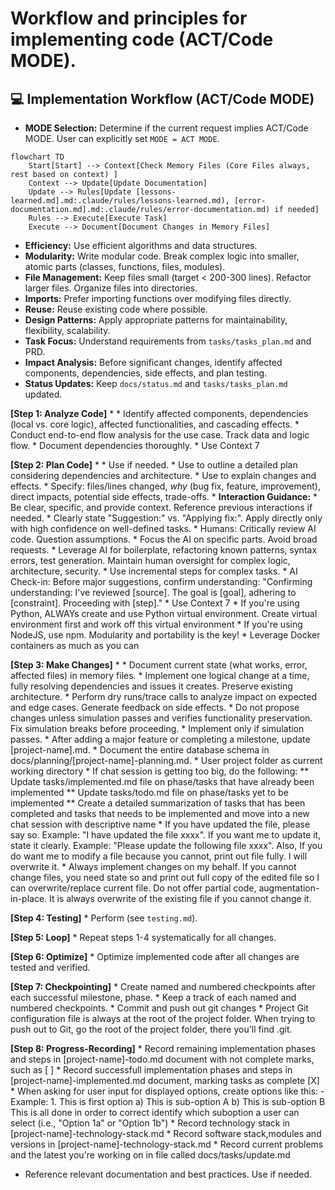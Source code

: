 # Workflow and principles for implementing code (ACT/Code MODE).

## 💻 Implementation Workflow (ACT/Code MODE)

*   **MODE Selection:** Determine if the current request implies ACT/Code MODE. User can explicitly set `MODE = ACT MODE`.

```mermaid
flowchart TD
    Start[Start] --> Context[Check Memory Files (Core Files always, rest based on context) ]
    Context --> Update[Update Documentation]
    Update --> Rules[Update [lessons-learned.md].md:.claude/rules/lessons-learned.md), [error-documentation.md].md:.claude/rules/error-documentation.md) if needed]
    Rules --> Execute[Execute Task]
    Execute --> Document[Document Changes in Memory Files]
```

**<PROGRAMMING PRINCIPLES>**
*   **Efficiency:** Use efficient algorithms and data structures.
*   **Modularity:** Write modular code. Break complex logic into smaller, atomic parts (classes, functions, files, modules).
*   **File Management:** Keep files small (target < 200-300 lines). Refactor larger files. Organize files into directories.
*   **Imports:** Prefer importing functions over modifying files directly.
*   **Reuse:** Reuse existing code where possible.
*   **Design Patterns:** Apply appropriate patterns for maintainability, flexibility, scalability.
*   **Task Focus:** Understand requirements from `tasks/tasks_plan.md` and PRD.
*   **Impact Analysis:** Before significant changes, identify affected components, dependencies, side effects, and plan testing.
*   **Status Updates:** Keep `docs/status.md` and `tasks/tasks_plan.md` updated.

**<SYSTEMATIC CODE PROTOCOL>**

**[Step 1: Analyze Code]**
    *   **<ANALYZE CODE>**
        *   **<DEPENDENCY ANALYSIS>** Identify affected components, dependencies (local vs. core logic), affected functionalities, and cascading effects.
        *   **<FLOW ANALYSIS>** Conduct end-to-end flow analysis for the use case. Track data and logic flow.
        *   Document dependencies thoroughly.
        *   Use Context 7

**[Step 2: Plan Code]**
    *   **<PLAN CODE>**
        *   Use <CLARIFICATION> if needed.
        *   Use <STEP BY STEP REASONING> to outline a detailed plan considering dependencies and architecture.
        *   Use <REASONING PRESENTATION> to explain changes and effects.
        *   **<STRUCTURED PROPOSALS>** Specify: files/lines changed, *why* (bug fix, feature, improvement), direct impacts, potential side effects, trade-offs.
        *   **Interaction Guidance:**
            *   Be clear, specific, and provide context. Reference previous interactions if needed.
            *   Clearly state "Suggestion:" vs. "Applying fix:". Apply directly only with high confidence on well-defined tasks.
            *   Humans: Critically review AI code. Question assumptions.
            *   Focus the AI on specific parts. Avoid broad requests.
            *   Leverage AI for boilerplate, refactoring known patterns, syntax errors, test generation. Maintain human oversight for complex logic, architecture, security.
            *   Use incremental steps for complex tasks.
            *   AI Check-in: Before major suggestions, confirm understanding: "Confirming understanding: I've reviewed [source]. The goal is [goal], adhering to [constraint]. Proceeding with [step]."
            *   Use Context 7
            *   If you're using Python, ALWAYs create and use Python virtual environment. Create virtual environment first and work off this virtual environment
            *   If you're using NodeJS, use npm. Modularity and portability is the key!
            *   Leverage Docker containers as much as you can

**[Step 3: Make Changes]**
    *   **<MAKE CHANGES>**
        *   Document current state (what works, error, affected files) in memory files.
        *   **<INCREMENTAL ROLLOUTS>** Implement one logical change at a time, fully resolving dependencies and issues it creates. Preserve existing architecture.
        *   **<SIMULATION ANALYSIS>** Perform dry runs/trace calls to analyze impact on expected and edge cases. Generate feedback on side effects.
        *   **<SIMULATION VALIDATION>** Do not propose changes unless simulation passes and verifies functionality preservation. Fix simulation breaks before proceeding.
        *   Implement only if simulation passes.
        *   After adding a major feature or completing a milestone, update [project-name].md.
        *   Document the entire database schema in docs/planning/[project-name]-planning.md.
        *   User project folder as current working directory
        *   If chat session is getting too big, do the following:
                ** Update tasks/implemented.md file on phase/tasks that have already been implemented
		** Update tasks/todo.md file on phase/tasks yet to be implemented
                ** Create a detailed summarization of tasks that has been completed and tasks that needs to be implemented and move into a new chat session with descriptive name
        *   If you have updated the file, please say so. Example: "I have updated the file xxxx". If you want me to update it, state it clearly. Example: "Please update the following file xxxx". Also, If you do want me to modify a file because you cannot, print out file fully. I will overwrite it. 
        *   Always implement changes on my behalf. If you cannot change files, you need state so and print out full copy of the edited file so I can overwrite/replace current file. Do not offer partial code, augmentation-in-place. It is always overwrite of the existing file if you cannot change it.
   
**[Step 4: Testing]**
    *   Perform **<TESTING>** (see `testing.md`).

**[Step 5: Loop]**
    *   Repeat steps 1-4 systematically for all changes.

**[Step 6: Optimize]**
    *   Optimize implemented code after all changes are tested and verified.

**[Step 7: Checkpointing]**
    *  Create named and numbered checkpoints after each successful milestone, phase.
    *  Keep a track of each named and numbered checkpoints.
    *  Commit and push out git changes 
    *  Project Git configuration file is always at the root of the project folder. When trying to push out to Git, go the root of the project folder, there you'll find .git.

**[Step 8: Progress-Recording]**
    *  Record remaining implementation phases and steps in [project-name]-todo.md document with not complete marks, such as [ ]
    *  Record successfull implementation phases and steps in [project-name]-implemented.md document, marking tasks as complete [X]
    *  When asking for user input for displayed options, create options like this:
          - Example:
             1. This is first option
                 a) This is sub-option A
                 b) This is sub-option B
          This is all done in order to correct identify which suboption a user can select (i.e., "Option 1a" or "Option 1b")
    *  Record technology stack in [project-name]-technology-stack.md
    *  Record software stack,modules and versions in [project-name]-technology-stack.md
    *  Record current problems and the latest you're working on in file called docs/tasks/update.md 
**<REFERENCE>**
*   Reference relevant documentation and best practices. Use <WEB USE> if needed.
